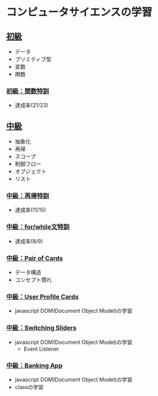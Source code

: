 # コンピュータサイエンスの学習

## [初級](./level1.js)
- データ
- プリミティブ型
- 変数
- 関数

### [初級：関数特訓](./level1_function.js)
- 達成率(21/23)

## [中級](./level2.js)
- 抽象化
- 再帰
- スコープ
- 制御フロー
- オブジェクト
- リスト

### [中級：再帰特訓](./level2_recursion.js)
- 達成率(11/15)

### [中級：for/while文特訓](./level2_for_while.js)
- 達成率(8/9)

### [中級：Pair of Cards](./level2_pairOfCards.js)
- データ構造
- コンセプト慣れ

### [中級：User Profile Cards](./UserProfileCards)
- javascript DOM(Document Object Model)の学習

### [中級：Switching Sliders](./SwitchingSliders)
- javascript DOM(Document Object Model)の学習
    - Event Listener

### [中級：Banking App](./BankingApp)
- javascript DOM(Document Object Model)の学習
- classの学習
